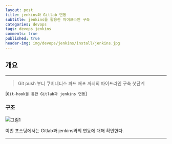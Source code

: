 ```yaml
---
layout: post
title: jenkins와 Gitlab 연동
subtitle: jenkins를 활용한 파이프라인 구축
categories: devops
tags: devops jenkins
comments: true
published: true
header-img: img/devops/jenkins/install/jenkins.jpg
---
```


## 개요
---
> Git push 부터 쿠버네티스 파드 배포 까지의 파이프라인 구축 첫단계

[`Git-hook을 통한 Gitlab과 jenkins 연동`]




### 구조

![그림1](https://zunoxi.github.io/assets/img/devops/jenkins/install/jenkins.jpg)

이번 포스팅에서는 Gitlab과 jenkins와의 연동에 대해 확인한다.

---

